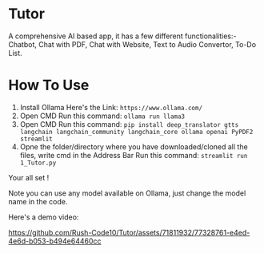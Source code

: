 # Tutor
A comprehensive AI based app, it has a few different functionalities:- Chatbot, Chat with PDF, Chat with Website, Text to Audio Convertor, To-Do List. 

# How To Use

1. Install Ollama
   Here's the Link: ```https://www.ollama.com/```
2. Open CMD
   Run this command: ```ollama run llama3```
3. Open CMD
   Run this command: ```pip install deep_translator gtts langchain langchain_community langchain_core ollama openai PyPDF2 streamlit```
4. Opne the folder/directory where you have downloaded/cloned all the files, write cmd in the Address Bar
   Run this command: ```streamlit run 1_Tutor.py```

Your all set !

Note you can use any model available on Ollama, just change the model name in the code.

Here's a demo video: 

https://github.com/Rush-Code10/Tutor/assets/71811932/77328761-e4ed-4e6d-b053-b494e64460cc


